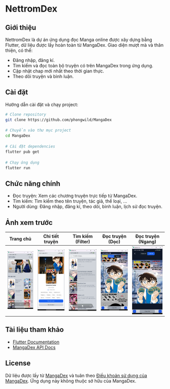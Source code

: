 # NettromDex

## Giới thiệu

NettromDex là dự án ứng dụng đọc Manga online được xây dựng bằng Flutter, dữ liệu được lấy hoàn toàn từ MangaDex.
Giao diện mượt mà và thân thiện, có thể:

- Đăng nhập, đăng kí.
- Tìm kiếm và đọc toàn bộ truyện có trên MangaDex trong ứng dụng.
- Cập nhật chap mới nhất theo thời gian thực.
- Theo dõi truyện và bình luận.

## Cài đặt

Hướng dẫn cài đặt và chạy project:

```bash
# Clone repository
git clone https://github.com/phongwild/MangaDex

# Chuyển vào thư mục project
cd MangaDex

# Cài đặt dependencies
flutter pub get

# Chạy ứng dụng
flutter run
```

## Chức năng chính

- Đọc truyện: Xem các chương truyện trực tiếp từ MangaDex.
- Tìm kiếm: Tìm kiếm theo tên truyện, tác giả, thể loại, ...
- Người dùng: Đăng nhập, đăng kí, theo dõi, bình luận, lịch sử đọc truyện.

## Ảnh xem trước

| Trang chủ                                       | Chi tiết truyện                                         | Tìm kiếm (Filter)                                | Đọc truyện (Dọc)                                        | Đọc truyện (Ngang)                                      |
| ----------------------------------------------- | ------------------------------------------------------- | ------------------------------------------------ | ------------------------------------------------------- | ------------------------------------------------------- |
| ![Trang chủ](assets/images/screenshot_home.png) | ![Chi tiết truyện](assets/images/screenshot_detail.png) | ![Tìm kiếm](assets/images/screenshot_search.png) | ![Đọc truyện dọc](assets/images/screenshot_classic.png) | ![Đọc truyện ngang](assets/images/screenshot_zenui.png) |

## Tài liệu tham khảo

- [Flutter Documentation](https://docs.flutter.dev)
- [MangaDex API Docs](https://api.mangadex.org/docs)

## License

Dữ liệu được lấy từ [MangaDex](https://mangadex.org) và tuân theo [Điều khoản sử dụng của MangaDex](https://mangadex.org/about).
Ứng dụng này không thuộc sở hữu của MangaDex.
